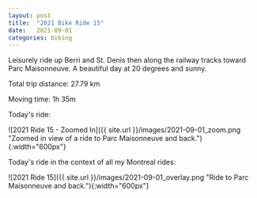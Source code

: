 ```yaml
---
layout: post
title:  "2021 Bike Ride 15"
date:   2021-09-01
categories: biking
---
```


Leisurely ride up Berri and St. Denis then along the railway tracks toward Parc Maisonneuve. A beautiful day at 20 degrees and sunny.

Total trip distance: 27.79 km

Moving time: 1h 35m

Today's ride:

![2021 Ride 15 - Zoomed In]({{ site.url }}/images/2021-09-01_zoom.png "Zoomed in view of a ride to Parc Maisonneuve and back."){:width="600px"}

Today's ride in the context of all my Montreal rides:

![2021 Ride 15]({{ site.url }}/images/2021-09-01_overlay.png "Ride to Parc Maisonneuve and back."){:width="600px"}
